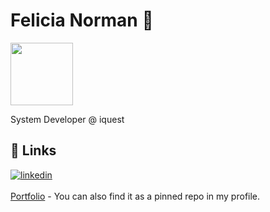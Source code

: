 
# Felicia Norman 👾
<img src="https://github.com/felicianorman/gif/blob/main/de5c9bbc320f1d3d711a17d5c87d5d31.gif" width="100px" height="100px"/>

System Developer @ iquest

## 🔗 Links
[![linkedin](https://img.shields.io/badge/linkedin-0A66C2?style=for-the-badge&logo=linkedin&logoColor=white)](https://www.linkedin.com/in/felicia-norman-1b8a15152/)
<br><br>
[Portfolio](https://felicianorman.netlify.app/) - You can also find it as a pinned repo in my profile.
